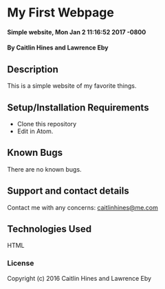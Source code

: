 # My First Webpage

#### Simple website, Mon Jan 2 11:16:52 2017 -0800

#### By Caitlin Hines and Lawrence Eby

## Description

This is a simple website of my favorite things.

## Setup/Installation Requirements

* Clone this repository
* Edit in Atom.


## Known Bugs

There are no known bugs.

## Support and contact details

Contact me with any concerns: caitlinhines@me.com

## Technologies Used

HTML

### License


Copyright (c) 2016 Caitlin Hines and Lawrence Eby
